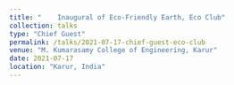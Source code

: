 ```yaml
---
title: "	Inaugural of Eco-Friendly Earth, Eco Club"
collection: talks
type: "Chief Guest"
permalink: /talks/2021-07-17-chief-guest-eco-club
venue: "M. Kumarasamy College of Engineering, Karur"
date: 2021-07-17
location: "Karur, India"
---
```


